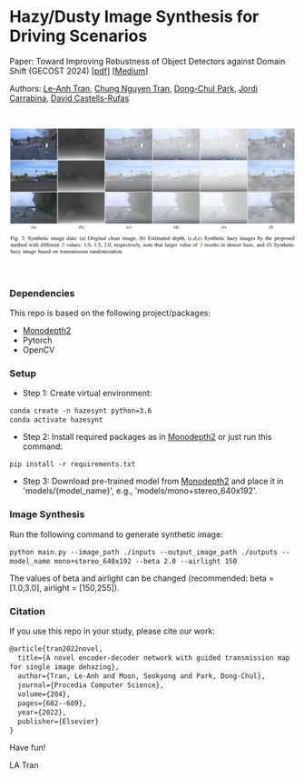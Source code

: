 # Hazy/Dusty Image Synthesis for Driving Scenarios

Paper: Toward Improving Robustness of Object Detectors against Domain Shift (GECOST 2024) [[pdf](https://tranleanh.github.io/assets/pdf/GECOST_2024.pdf)] [[Medium](https://leanhtrann.medium.com/synthesize-hazy-foggy-image-using-monodepth-and-atmospheric-scattering-model-9850c721b74e)]

Authors: [Le-Anh Tran](https://scholar.google.com/citations?user=WzcUE5YAAAAJ&hl=en), [Chung Nguyen Tran](https://scholar.google.com/citations?user=NOlVIV4AAAAJ&hl=en), [Dong-Chul Park](https://scholar.google.com/citations?user=VZUH4sUAAAAJ&hl=en), [Jordi Carrabina](https://scholar.google.com/citations?user=V9-s3BIAAAAJ&hl=ca), [David Castells-Rufas](https://scholar.google.com/citations?user=srfRvBIAAAAJ&hl=en)

<!--- Medium: [Synthesize Hazy/Foggy Image using Monodepth and Atmospheric Scattering Model](https://leanhtrann.medium.com/synthesize-hazy-foggy-image-using-monodepth-and-atmospheric-scattering-model-9850c721b74e) --->
<pre>
<p align="center">
<img src="docs/examples.png" width="900">
</p>
</pre>

### Dependencies

This repo is based on the following project/packages:

- [Monodepth2](https://github.com/nianticlabs/monodepth2)
- Pytorch
- OpenCV

### Setup

- Step 1: Create virtual environment:
  
```
conda create -n hazesynt python=3.6
conda activate hazesynt
```

- Step 2: Install required packages as in [Monodepth2](https://github.com/nianticlabs/monodepth2) or just run this command:

```
pip install -r requirements.txt
```

- Step 3: Download pre-trained model from [Monodepth2](https://github.com/nianticlabs/monodepth2) and place it in 'models/{model_name}', e.g., 'models/mono+stereo_640x192'.

### Image Synthesis

Run the following command to generate synthetic image:

```
python main.py --image_path ./inputs --output_image_path ./outputs --model_name mono+stereo_640x192 --beta 2.0 --airlight 150
```

The values of beta and airlight can be changed (recommended: beta = [1.0,3.0], airlight = [150,255]).

### Citation

If you use this repo in your study, please cite our work:

```
@article{tran2022novel,
  title={A novel encoder-decoder network with guided transmission map for single image dehazing},
  author={Tran, Le-Anh and Moon, Seokyong and Park, Dong-Chul},
  journal={Procedia Computer Science},
  volume={204},
  pages={682--689},
  year={2022},
  publisher={Elsevier}
}
```

Have fun!

LA Tran

